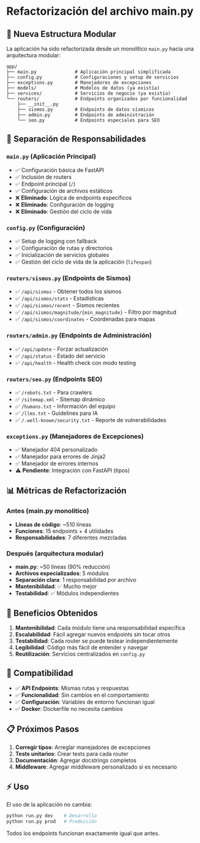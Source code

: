 # Refactorización del archivo main.py

## 📁 Nueva Estructura Modular

La aplicación ha sido refactorizada desde un monolítico `main.py` hacia una arquitectura modular:

```
app/
├── main.py              # Aplicación principal simplificada
├── config.py            # Configuraciones y setup de servicios
├── exceptions.py        # Manejadores de excepciones
├── models/              # Modelos de datos (ya existía)
├── services/            # Servicios de negocio (ya existía)
└── routers/             # Endpoints organizados por funcionalidad
    ├── __init__.py
    ├── sismos.py        # Endpoints de datos sísmicos
    ├── admin.py         # Endpoints de administración
    └── seo.py           # Endpoints especiales para SEO
```

## 🔧 Separación de Responsabilidades

### `main.py` (Aplicación Principal)
- ✅ Configuración básica de FastAPI
- ✅ Inclusión de routers
- ✅ Endpoint principal (`/`)
- ✅ Configuración de archivos estáticos
- ❌ **Eliminado**: Lógica de endpoints específicos
- ❌ **Eliminado**: Configuración de logging
- ❌ **Eliminado**: Gestión del ciclo de vida

### `config.py` (Configuración)
- ✅ Setup de logging con fallback
- ✅ Configuración de rutas y directorios
- ✅ Inicialización de servicios globales
- ✅ Gestión del ciclo de vida de la aplicación (`lifespan`)

### `routers/sismos.py` (Endpoints de Sismos)
- ✅ `/api/sismos` - Obtener todos los sismos
- ✅ `/api/sismos/stats` - Estadísticas
- ✅ `/api/sismos/recent` - Sismos recientes
- ✅ `/api/sismos/magnitude/{min_magnitude}` - Filtro por magnitud
- ✅ `/api/sismos/coordinates` - Coordenadas para mapas

### `routers/admin.py` (Endpoints de Administración)
- ✅ `/api/update` - Forzar actualización
- ✅ `/api/status` - Estado del servicio
- ✅ `/api/health` - Health check con modo testing

### `routers/seo.py` (Endpoints SEO)
- ✅ `/robots.txt` - Para crawlers
- ✅ `/sitemap.xml` - Sitemap dinámico
- ✅ `/humans.txt` - Información del equipo
- ✅ `/llms.txt` - Guidelines para IA
- ✅ `/.well-known/security.txt` - Reporte de vulnerabilidades

### `exceptions.py` (Manejadores de Excepciones)
- ✅ Manejador 404 personalizado
- ✅ Manejador para errores de Jinja2
- ✅ Manejador de errores internos
- ⚠️ **Pendiente**: Integración con FastAPI (tipos)

## 📊 Métricas de Refactorización

### Antes (main.py monolítico)
- **Líneas de código**: ~510 líneas
- **Funciones**: 15 endpoints + 4 utilidades
- **Responsabilidades**: 7 diferentes mezcladas

### Después (arquitectura modular)
- **main.py**: ~50 líneas (90% reducción)
- **Archivos especializados**: 5 módulos
- **Separación clara**: 1 responsabilidad por archivo
- **Mantenibilidad**: ✅ Mucho mejor
- **Testabilidad**: ✅ Módulos independientes

## 🚀 Beneficios Obtenidos

1. **Mantenibilidad**: Cada módulo tiene una responsabilidad específica
2. **Escalabilidad**: Fácil agregar nuevos endpoints sin tocar otros
3. **Testabilidad**: Cada router se puede testear independientemente
4. **Legibilidad**: Código más fácil de entender y navegar
5. **Reutilización**: Servicios centralizados en `config.py`

## 🔄 Compatibilidad

- ✅ **API Endpoints**: Mismas rutas y respuestas
- ✅ **Funcionalidad**: Sin cambios en el comportamiento
- ✅ **Configuración**: Variables de entorno funcionan igual
- ✅ **Docker**: Dockerfile no necesita cambios

## 📋 Próximos Pasos

1. **Corregir tipos**: Arreglar manejadores de excepciones
2. **Tests unitarios**: Crear tests para cada router
3. **Documentación**: Agregar docstrings completos
4. **Middleware**: Agregar middleware personalizado si es necesario

## ⚡ Uso

El uso de la aplicación no cambia:

```bash
python run.py dev    # Desarrollo
python run.py prod   # Producción
```

Todos los endpoints funcionan exactamente igual que antes.